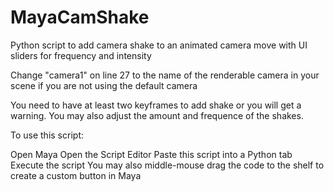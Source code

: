# MayaCamShake
Python script to add camera shake to an animated camera move with UI sliders for frequency and intensity

Change "camera1" on line 27 to the name of the renderable camera in your scene if you are not using the default camera

You need to have at least two keyframes to add shake or you will get a warning.  You may also adjust the amount and frequence of the shakes.

To use this script:

Open Maya
Open the Script Editor
Paste this script into a Python tab
Execute the script
You may also middle-mouse drag the code to the shelf to create a custom button in Maya
